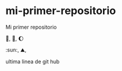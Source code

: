# mi-primer-repositorio

Mi primer repositorio

:basketball:, :pizza:, :moon:

:sun:, :mountain:,

ultima linea de git hub
